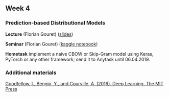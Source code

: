 ## Week 4 ##
### Prediction-based Distributional Models  ###

**Lecture** (Florian Gouret) ([slides](https://yadi.sk/i/-6n1LOzMuoxnwA))

**Seminar** (Florian Gouret) ([kaggle notebook](https://www.kaggle.com/aodarium/lecture))

**Hometask** implement a naive CBOW or Skip-Gram model using Keras, PyTorch or any other framework; send it to Anytask until 06.04.2019.

### Additional materials ###

[Goodfellow, I., Bengio, Y., and Courville, A. (2016). Deep Learning. The MIT Press](http://www.deeplearningbook.org/)
